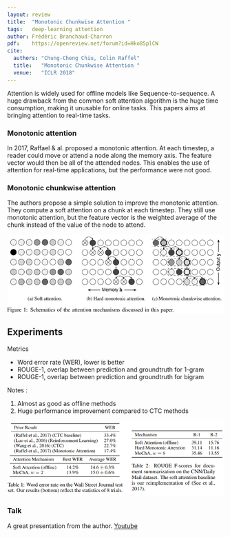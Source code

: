 ```yaml
---
layout: review
title:  "Monotonic Chunkwise Attention "
tags:   deep-learning attention
author: Frédéric Branchaud-Charron
pdf:    https://openreview.net/forum?id=Hko85plCW
cite:
  authors: "Chung-Cheng Chiu, Colin Raffel"
  title:   "Monotonic Chunkwise Attention "
  venue:   "ICLR 2018"
---
```




Attention is widely used for offline models like Sequence-to-sequence. A huge drawback from the common soft attention algorithm is the huge time consumption, making it unusable for online tasks. This papers aims at bringing attention to real-time tasks.


### Monotonic attention
In 2017, Raffael & al. proposed a monotonic attention. At each timestep, a reader could move or attend a node along the memory axis. The feature vector would then be all of the attended nodes.
This enables the use of attention for real-time applications, but the performance were not good.


### Monotonic chunkwise attention
The authors propose a simple solution to improve the monotonic attention. They compute a soft attention on a chunk at each timestep. They still use monotonic attention, but the feature vector is the weighted average of the chunk instead of the value of the node to attend.

![](/deep-learning/images/monotonic/fig1.png)

## Experiments

Metrics
* Word error rate (WER), lower is better
* ROUGE-1, overlap between prediction and groundtruth for 1-gram
* ROUGE-1, overlap between prediction and groundtruth for bigram

Notes :
1. Almost as good as offline methods
2. Huge performance improvement compared to CTC methods

![](/deep-learning/images/monotonic/table12.png)


### Talk

A great presentation from the author.
[Youtube](https://www.youtube.com/watch?v=YtHjmm9Cx3s)
